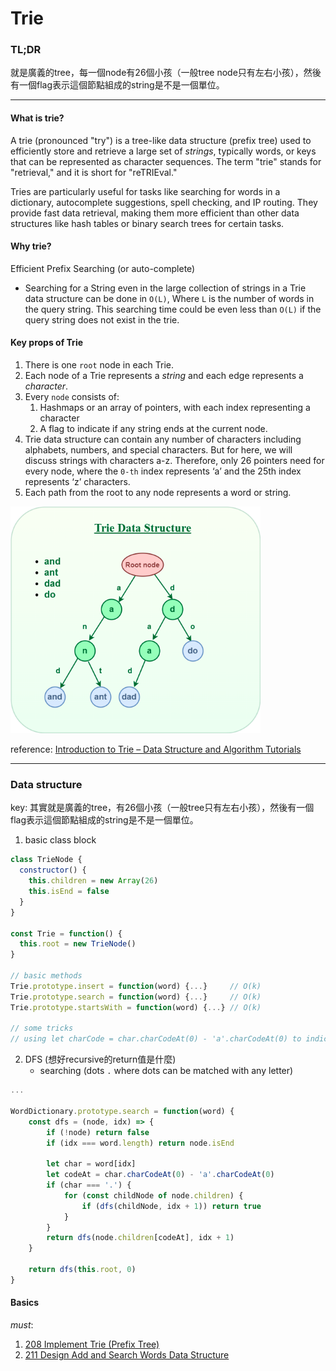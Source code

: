 # Trie
### TL;DR
就是廣義的tree，每一個node有26個小孩（一般tree node只有左右小孩），然後有一個flag表示這個節點組成的string是不是一個單位。

***
#### What is trie?
A trie (pronounced "try") is a tree-like data structure (prefix tree) used to efficiently store and retrieve a large set of _strings_, typically words, or keys that can be represented as character sequences. The term "trie" stands for "retrieval," and it is short for "reTRIEval."

Tries are particularly useful for tasks like searching for words in a dictionary, autocomplete suggestions, spell checking, and IP routing. They provide fast data retrieval, making them more efficient than other data structures like hash tables or binary search trees for certain tasks.

#### Why trie?
Efficient Prefix Searching (or auto-complete)
- Searching for a String even in the large collection of strings in a Trie data structure can be done in `O(L)`, Where `L` is the number of words in the query string. This searching time could be even less than `O(L)` if the query string does not exist in the trie.


#### Key props of Trie
1. There is one `root` node in each Trie.
2. Each node of a Trie represents a _string_ and each edge represents a _character_.
3. Every `node` consists of:
   1. Hashmaps or an array of pointers, with each index representing a character
   2. A flag to indicate if any string ends at the current node.
4. Trie data structure can contain any number of characters including alphabets, numbers, and special characters. But for here, we will discuss strings with characters a-z. Therefore, only 26 pointers need for every node, where the `0-th` index represents ‘a’ and the 25th index represents ‘z’ characters.
5. Each path from the root to any node represents a word or string.

<img src="assets/img.png" alt="trie" width="400"/>

reference: [Introduction to Trie – Data Structure and Algorithm Tutorials](https://www.geeksforgeeks.org/introduction-to-trie-data-structure-and-algorithm-tutorials/)
***
### Data structure
key: 其實就是廣義的tree，有26個小孩（一般tree只有左右小孩），然後有一個flag表示這個節點組成的string是不是一個單位。
1. basic class block
```js
class TrieNode {
  constructor() {
    this.children = new Array(26)
    this.isEnd = false  
  }
}

const Trie = function() {
  this.root = new TrieNode()
}

// basic methods
Trie.prototype.insert = function(word) {...}     // O(k)
Trie.prototype.search = function(word) {...}     // O(k)
Trie.prototype.startsWith = function(word) {...} // O(k)

// some tricks
// using let charCode = char.charCodeAt(0) - 'a'.charCodeAt(0) to indicate index in child array 
```
2. DFS (想好recursive的return值是什麼)
   - searching (dots `.` where dots can be matched with any letter)
```js
...

WordDictionary.prototype.search = function(word) {
    const dfs = (node, idx) => {
        if (!node) return false
        if (idx === word.length) return node.isEnd

        let char = word[idx]
        let codeAt = char.charCodeAt(0) - 'a'.charCodeAt(0)
        if (char === '.') {
            for (const childNode of node.children) {
                if (dfs(childNode, idx + 1)) return true
            }
        } 
        return dfs(node.children[codeAt], idx + 1)
    }

    return dfs(this.root, 0)
}
```
####    Basics
*must*:
1. [208 Implement Trie (Prefix Tree)](https://leetcode.com/problems/implement-trie-prefix-tree/)
2. [211 Design Add and Search Words Data Structure](https://leetcode.com/problems/design-add-and-search-words-data-structure/)
